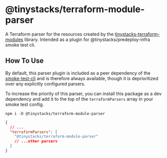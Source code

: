 # @tinystacks/terraform-module-parser
A Terraform parser for the resources created by the [tinystacks-terraform-modules](https://github.com/tinystacks/tinystacks-terraform-modules.git) library.  Intended as a plugin for @tinystacks/predeploy-infra smoke test cli.

## How To Use
By default, this parser plugin is included as a peer dependency of the [smoke-test-cli]() and is therefore always available, though it is deprioritized over any explicitly configured parsers.

To increase the priority of this parser, you can install this package as a dev dependency and add it to the top of the `terraformParsers` array in your smoke test config.

`npm i -D @tinystacks/terraform-module-parser`

```json
{
  // ...
  "terraformParsers": [
    "@tinystacks/terraform-module-parser"
    // ...other parsers
  ]
}
```